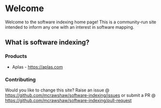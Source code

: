 # Welcome

Welcome to the software indexing home page! This is a community-run site intended to inform any one with an interest in software mapping.

## What is software indexing?

### Products

- Aplas - https://aplas.com

### Contributing

Would you like to change this site? Raise an issue @ https://github.com/mcrawshaw/software-indexing/issues or submit a PR @ https://github.com/mcrawshaw/software-indexing/pull-request
